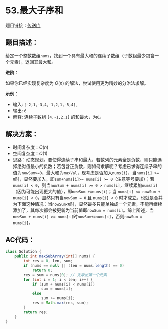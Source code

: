 # 53.最大子序和
题目链接：[传送门](https://leetcode-cn.com/problems/maximum-subarray/)

## 题目描述：
给定一个整数数组`nums`，找到一个具有最大和的连续子数组（子数组最少包含一个元素），返回其最大和。

**进阶**：

如果你已经实现复杂度为 $O(n)$ 的解法，尝试使用更为精妙的分治法求解。

**示例**：

- 输入: `[-2,1,-3,4,-1,2,1,-5,4]`,
- 输出: `6`
- 解释: 连续子数组 `[4,-1,2,1]` 的和最大，为`6`。

## 解决方案：
- 时间复杂度：$O(n)$
- 空间复杂度：$O(1)$
- 思路：动态规划。要使得连续子串和最大，若数列的元素全是负数，则只能选择绝对值最小的负数；若包含正负数，则如何求解呢？考虑已求得连续子串的值为`nowSum>=0`，最大和为`maxVal`，现考虑是否加入`nums[i]`，当`nums[i] >= 0`时，显然要加入，即`sum+nums[i]>= nums[i] >= 0`（注意等号要加）；若`nums[i] < 0`，则当`nowSum + nums[i] >= 0 > nums[i]`，继续累加`nums[i]`（因为可能出现更大的值），即`nowSum +=nums[i]`；当 `nums[i] <= nowSum + nums[i] < 0`，显然只有当`nowSum = 0` 且 `nums[i] < 0` 时才成立。也就是合并为下面这种情况：当`nowSum<0`时，显然最多只能单独成一个元素，不能再继续添加了，其每次都会被更新为当前值即`nowSum = nums[i]`。综上所述，当`nowSum + nums[i] >= nums[i]`时`nowSum+=nums[i]`，否则`nowSum = nums[i]`。

## AC代码：
```java
class Solution {
	public int maxSubArray(int[] nums) {
		int res = 0, len, sum;
		if (nums == null || (len = nums.length) == 0)
			return 0;
		res = sum = nums[0]; // 先取出第一个元素
		for (int i = 1; i < len; i++) {
			if (sum + nums[i] < nums[i])
				sum = nums[i];
			else
				sum += nums[i];
			res = Math.max(res, sum);
		}
		return res;
	}
}
```

